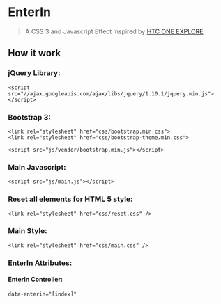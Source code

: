 # EnterIn

> A CSS 3 and Javascript Effect inspired by [HTC ONE EXPLORE](http://one.htc.com/experienceit/index.html)

## How it work

### jQuery Library:

    <script src="//ajax.googleapis.com/ajax/libs/jquery/1.10.1/jquery.min.js"></script>

### Bootstrap 3:
	
	<link rel="stylesheet" href="css/bootstrap.min.css">
	<link rel="stylesheet" href="css/bootstrap-theme.min.css">
	
	<script src="js/vendor/bootstrap.min.js"></script>

### Main Javascript:

    <script src="js/main.js"></script>
    
### Reset all elements for HTML 5 style:

    <link rel="stylesheet" href="css/reset.css" />
    
### Main Style:    

    <link rel="stylesheet" href="css/main.css" />
    
### EnterIn Attributes:    

#### EnterIn Controller:
    
    data-enterin="[index]"